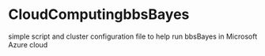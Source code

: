 # CloudComputingbbsBayes
simple script and cluster configuration file to help run bbsBayes in Microsoft Azure cloud

